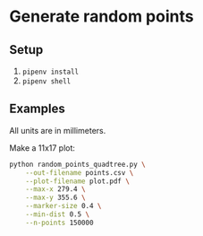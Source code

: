 # Generate random points

## Setup

1. `pipenv install`
1. `pipenv shell`

## Examples

All units are in millimeters.

Make a 11x17 plot:
```bash
python random_points_quadtree.py \
    --out-filename points.csv \
    --plot-filename plot.pdf \
    --max-x 279.4 \
    --max-y 355.6 \
    --marker-size 0.4 \
    --min-dist 0.5 \
    --n-points 150000
```
